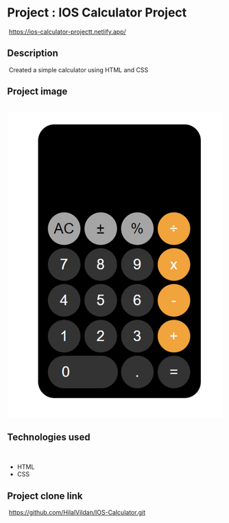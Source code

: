 # Project : IOS Calculator Project
​
https://ios-calculator-projectt.netlify.app/

## Description
​
Created a simple calculator using HTML and CSS
​
## Project image
​
![proje image](/css-grid-ios.png)

## Technologies used
​
- HTML
​
- CSS


## Project clone link
​
https://github.com/HilalVildan/IOS-Calculator.git